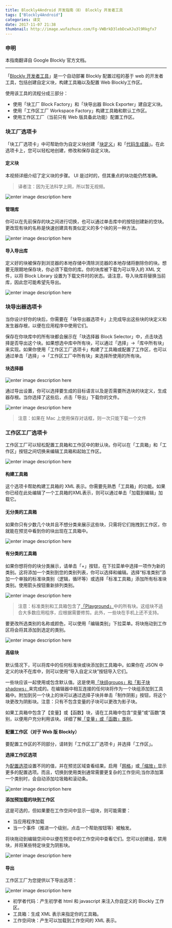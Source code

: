 ```yaml
---
title: Blockly4Android 开发指南（8） Blockly 开发者工具
tags: ["Blockly4Android"]
categories: 译文
date: 2017-11-07 21:38
thumbnail: http://image.wufazhuce.com/Fg-VWBrkD3lebDcwXJu3l9Rkgfx7
---
```

### 申明

本指南翻译自 Google Blockly 官方文档。

---

「[Blockly 开发者工具](https://blockly-demo.appspot.com/static/demos/blockfactory/index.html)」是一个自动部署 Blockly 配置过程的基于 web 的开发者工具，包括创建自定义块，构建工具箱以及配置 Web Blockly工作区。

使用该工具的流程分成三部分：

- 使用「块工厂 Block Factory」和「块导出器 Block Exporter」建自定义块。
- 使用「工作区工厂 Workspace Factory」构建工具箱和默认工作区。
- 使用工作区工厂（当前只有 Web 版具备此功能）配置工作区。

### 块工厂选项卡

「块工厂选项卡」中可帮助你为自定义块创建「[块定义](https://developers.google.cn/blockly/guides/create-custom-blocks/define-blocks)」和「[代码生成器](https://developers.google.cn/blockly/guides/create-custom-blocks/generating-code)」。在此选项卡上，您可以轻松地创建，修改和保存自定义块。

#### 定义块

本视频详细介绍了定义块的步骤。 UI 是过时的，但其重点的块功能仍然准确。

> 译者注：因为无法科学上网，所以暂无视频。

![enter image description here](https://developers.google.cn/blockly/images/update_button.png)

#### 管理库

你可以在先前保存的块之间进行切换，也可以通过单击库中的按钮创建新的空块。更改现有块的名称是快速创建具有类似定义的多个块的另一种方法。

![enter image description here](https://developers.google.cn/blockly/images/blocklib_button.png)

#### 导入导出库

定义好的块被保存到浏览器的本地存储中清除浏览器的本地存储将删除你的块。想要无限期地保存块，你必须下载你的库。你的块库被下载为可以导入的 XML 文件，以将 Block Library 设置为下载文件时的状态。请注意，导入块库将替换当前库，因此您可能希望先导出。

![enter image description here](https://developers.google.cn/blockly/images/block_manage_buttons.png)

### 块导出器选项卡

当你设计好你的块后，你需要在「块导出器选项卡」上完成导出这些块的块定义和发生器存根，以便在应用程序中使用它们。

保存在你块库中的所有块都会展示在「块选择器 Block Selector」中，点击块选择是否导出这个块。如果想选中库中所有块，可以通过「选择」→「库中所有块」来实现。如果你使用「工作区工厂选项卡」构建了工具箱或配置了工作区，也可以通过单击「选择」→「工作区工厂中所有块」来选择所使用的所有块。

#### 块选择器


![enter image description here](https://developers.google.cn/blockly/images/block_exporter_select.png)

通过导出设置，你可以选择要生成的目标语言以及是否需要所选块的块定义，生成器存根。当你选择了这些后，点击「导出」下载你的文件。

![enter image description here](https://developers.google.cn/blockly/images/block_exporter_tab.png)

> 注意：如果在 Mac 上使用保存对话框，则一次只能下载一个文件

### 工作区工厂选项卡

工作区工厂可以轻松配置工具箱和工作区中的默认块。你可以在「工具箱」和「工作区」按钮之间切换来编辑工具箱和起始工作区。

![enter image description here](https://developers.google.cn/blockly/images/ws_fac_tb_ws_buttons.png)

#### 构建工具箱

这个选项卡帮助构建工具箱的 XML 表示。你需要先熟悉「工具箱」的功能。如果你已经在此处编辑了一个工具箱的XML表示，则可以通过单击「加载到编辑」加载它。

#### 无分类的工具箱

如果你只有少数几个块并且不想分类来展示这些块，只需将它们拖拽到工作区，你就能在预览中看到你的块出现在工具箱中。

![enter image description here](https://developers.google.cn/blockly/images/workspace_fac_no_cat.png)

#### 有分类的工具箱

如果你想将你的块分类展示，请单击「+」按钮，在下拉菜单中选择一项作为新的类别。这将添加一个类别到您的类别列表，你可以选择和编辑。选择“标准类别”添加一个单独的标准块类别（逻辑，循环等）或选择「标准工具箱」添加所有标准块类别。使用箭头按钮重新排列类别。

![enter image description here](https://developers.google.cn/blockly/images/category_menu.png)

> 注意：标准类别和工具箱包含了[「Playground」](https://blockly-demo.appspot.com/static/tests/playground.html)中的所有块。这组块不适合大多数应用程序，应根据需要修剪。此外，一些块在手机上还不支持。

要更改所选类别的名称或颜色，可以使用「编辑类别」下拉菜单。将块拖动到工作区将会将其添加到选定的类别。

![enter image description here](https://developers.google.cn/blockly/images/edit_category.png)

#### 高级块

默认情况下，可以将库中的任何标准块或块添加到工具箱中。如果你在 JSON 中定义的块不在库中，则可以使用“导入自定义块”按钮导入它们。

一些块应该一起使用或包含默认值。这是使用[「块组groups」和「影子块 shadows」](https://developers.google.cn/blockly/guides/configure/web/toolbox#block_groups)来完成的。在编辑器中相互连接的任何块将作为一个块组添加到工具箱中。附加到另一个块上的块可以通过选择子块并单击「制作阴影」按钮，将这个块更改为阴影块。注意：只有不包含变量的子块可以更改为影子块。

如果工具箱中包含了【变量】或【函数】块，请在工具箱中包含“变量”或“函数”类别，以便用户充分利用该块。详细了解[「变量」或「函数」类别](https://developers.google.cn/blockly/guides/configure/web/toolbox#categories)。

#### 配置工作区（对于 Web 版 Blockly）

要配置工作区的不同部分，请转到「工作区工厂选项卡」并选择「工作区」。

**选择工作区选项**

为[配置选项](https://developers.google.cn/blockly/guides/get-started/web#configuration)设置不同的值，并在预览区域查看结果。启用「[网格](https://developers.google.cn/blockly/guides/configure/web/grid)」或[「缩放」](https://developers.google.cn/blockly/guides/configure/web/zoom)显示更多的配置选项。而且，切换到使用类别通常需要更复杂的工作空间;当你添加第一个类别时，会自动添加垃圾箱和滚动条。

![enter image description here](https://developers.google.cn/blockly/images/configure_workspace.png)

**添加预加载的块到工作区**

这是可选的，但如果要在工作空间中显示一组块，则可能需要：

- 当应用程序加载
- 当一个事件（推进一个级别，点击一个帮助按钮等）被触发。

将块拖动到编辑空间中以便在预览中的工作空间中查看它们。您可以创建组，禁用块，并将某些特定块变为阴影块。

![enter image description here](https://developers.google.cn/blockly/images/load_workspace_blocks.png)

#### 导出

工作区工厂为您提供以下导出选项：

![enter image description here](https://developers.google.cn/blockly/images/workspace_export_opt.png)

- 初学者代码：产生初学者 html 和 javascript 来注入你自定义的 Blockly 工作区。 
- 工具箱：生成 XML 表示来指定你的工具箱。 
- 工作空间块：产生可以加载到工作空间的 XML 表示。
